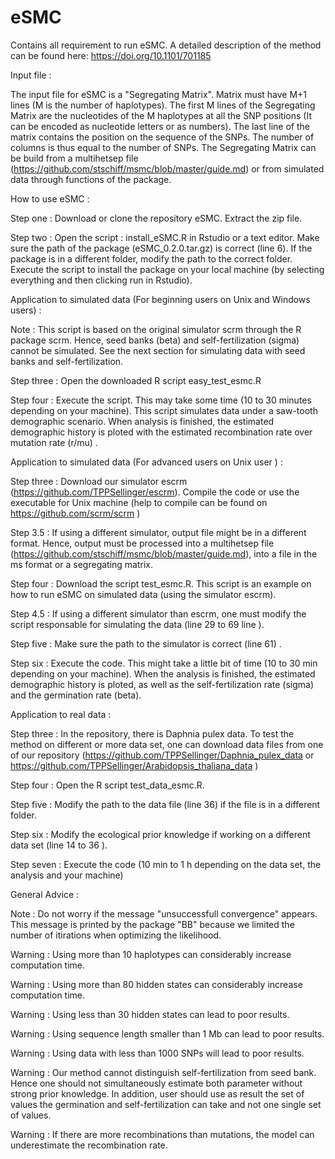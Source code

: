 # eSMC
Contains all requirement to run eSMC. A detailed description of the method can be found here: https://doi.org/10.1101/701185

Input file :

The input file for eSMC is a "Segregating Matrix". Matrix must have M+1 lines (M is the number of haplotypes). The first M lines of the Segregating Matrix are the nucleotides of the M haplotypes at all the SNP positions (It can be encoded as nucleotide letters or as numbers). The last line of the matrix contains the position on the sequence of the SNPs. The number of columns is thus equal to the number of SNPs. The Segregating Matrix can be build from a multihetsep file (https://github.com/stschiff/msmc/blob/master/guide.md) or from simulated data through functions of the package. 

How to use eSMC :

Step one : Download or clone the repository eSMC. Extract the zip file.

Step two : Open the script : install_eSMC.R in Rstudio or a text editor. Make sure the path of the package (eSMC_0.2.0.tar.gz) is correct (line 6). If the package is in a different folder, modify the path to the correct folder. Execute the script to install the package on your local machine (by selecting everything and then clicking run in Rstudio).

Application to simulated data (For beginning users on Unix and Windows users) : 

Note : This script is based on the original simulator scrm through the R package scrm. Hence, seed banks (beta) and self-fertilization (sigma) cannot be simulated. See the next section for simulating data with seed banks and self-fertilization.

Step three : Open the downloaded R script easy_test_esmc.R

Step four : Execute the script. This may take some time (10 to 30 minutes depending on your machine). This script simulates data under a saw-tooth demographic scenario. When analysis is finished, the estimated demographic history is ploted with the estimated recombination rate over mutation rate (r/mu) .

Application to simulated data (For advanced users on Unix user ) : 

Step three : Download our simulator escrm (https://github.com/TPPSellinger/escrm). Compile the code or use the executable for Unix machine (help to compile can be found on https://github.com/scrm/scrm )

Step 3.5 : If using a different simulator, output file might be in a different format. Hence, output must be processed into a multihetsep file (https://github.com/stschiff/msmc/blob/master/guide.md), into a file in the ms format or a segregating matrix. 

Step four : Download the script test_esmc.R. This script is an example on how to run eSMC on simulated data (using the simulator escrm).

Step 4.5 : If using a different simulator than escrm, one must modify the script responsable for simulating the data (line 29 to 69 line ).

Step five : Make sure the path to the simulator is correct (line 61) .

Step six : Execute the code. This might take a little bit of time (10 to 30 min depending on your machine). When the analysis is finished, the estimated demographic history is ploted, as well as the self-fertilization rate (sigma) and the germination rate  (beta).

Application to real data :

Step three : In the repository, there is Daphnia pulex data. To test the method on different or more data set, one can download  data files from one of our repository (https://github.com/TPPSellinger/Daphnia_pulex_data or https://github.com/TPPSellinger/Arabidopsis_thaliana_data )

Step four : Open the R script test_data_esmc.R.

Step five : Modify the path to the data file (line 36) if the file is in a different folder.

Step six : Modify the ecological prior knowledge if working on a different data set (line 14 to 36 ).

Step seven : Execute the code (10 min to 1 h depending on the data set, the analysis and your machine)

General Advice : 

Note : Do not worry if the message "unsuccessfull convergence" appears. This message is printed by the package "BB" because we limited the number of itirations when optimizing the likelihood.

Warning : Using more than 10 haplotypes can considerably increase computation time.

Warning : Using more than 80 hidden states can considerably increase computation time.

Warning : Using less than 30 hidden states can lead to poor results.

Warning : Using sequence length smaller than 1 Mb can lead to poor results.

Warning : Using data with less than 1000 SNPs will lead to poor results.

Warning : Our method cannot distinguish self-fertilization from seed bank. Hence one should not simultaneously estimate both parameter without strong prior knowledge. In addition, user should use as result the set of values the germination and self-fertilization can take and not one single set of values.

Warning : If there are more recombinations than mutations, the model can underestimate the recombination rate.

